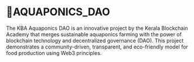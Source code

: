# 🌿AQUAPONICS_DAO
The KBA Aquaponics DAO is an innovative project by the Kerala Blockchain Academy that merges sustainable aquaponics farming with the power of blockchain technology and decentralized governance (DAO). This project demonstrates a community-driven, transparent, and eco-friendly model for food production using Web3 principles.

